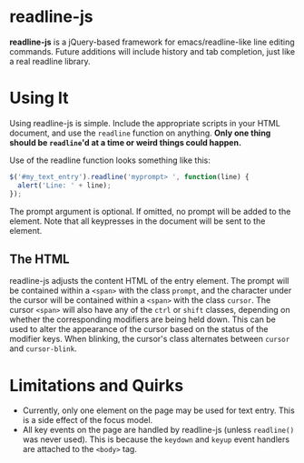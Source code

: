 # readline-js #
**readline-js** is a jQuery-based framework for emacs/readline-like
line editing commands. Future additions will include history and tab
completion, just like a real readline library.

# Using It #
Using readline-js is simple. Include the appropriate scripts in your
HTML document, and use the `readline` function on anything. **Only one
thing should be `readline`'d at a time or weird things could happen.**

Use of the readline function looks something like this:

```js
$('#my_text_entry').readline('myprompt> ', function(line) {
  alert('Line: ' + line);
});
```

The prompt argument is optional. If omitted, no prompt will be added to
the element. Note that all keypresses in the document will be sent to
the element.

## The HTML ##
readline-js adjusts the content HTML of the entry element. The prompt
will be contained within a `<span>` with the class `prompt`, and the
character under the cursor will be contained within a `<span>` with the
class `cursor`. The cursor `<span>` will also have any of the `ctrl` or
`shift` classes, depending on whether the corresponding modifiers are
being held down. This can be used to alter the appearance of the cursor
based on the status of the modifier keys. When blinking, the cursor's
class alternates between `cursor` and `cursor-blink`.

# Limitations and Quirks #
* Currently, only one element on the page may be used for text entry.
  This is a side effect of the focus model.
* All key events on the page are handled by readline-js (unless
  `readline()` was never used). This is because the `keydown` and `keyup`
  event handlers are attached to the `<body>` tag.
